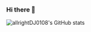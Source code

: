 ### Hi there 👋
![allrightDJ0108's GitHub stats](https://github-readme-stats.vercel.app/api?username=allrightDJ0108&show_icons=true&theme=tokyonight)
<!--
**allrightDJ0108/allrightDJ0108** is a ✨ _special_ ✨ repository because its `README.md` (this file) appears on your GitHub profile.

Here are some ideas to get you started:

- 🔭 I’m currently working on ...
- 🌱 I’m currently learning ...
- 👯 I’m looking to collaborate on ...
- 🤔 I’m looking for help with ...
- 💬 Ask me about ...
- 📫 How to reach me: ...
- 😄 Pronouns: ...
- ⚡ Fun fact: ...
-->
